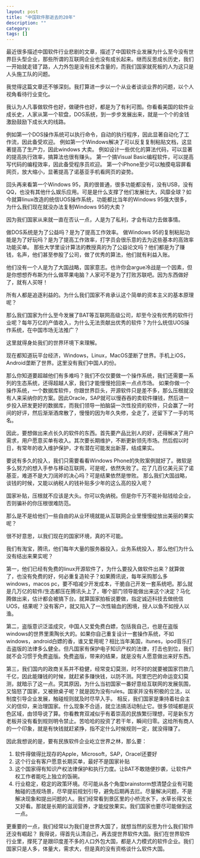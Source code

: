 ```yaml
---
layout: post
title: "中国软件那逝去的20年"
description: ""
category: 
tags: []
---
```



最近很多描述中国软件行业悲剧的文章，描述了中国软件业发展为什么至今没有世界巨头型企业，那些所谓的互联网企业也没有成长起来。继而反思成长历史，我们一开始就走错了路，人力外包是没有技术含量的，而我们国家就死板的人为这只是人头施工队的问题。

我觉得这篇文章还不够深刻。我打算进一步以一个从业者谈谈业界的问题，以个人视角看待行业变化。

我认为人凡事做软件也好，做硬件也好，都是为了有利可图。你看看美国的软件业成长史，人家从第一个软盘，DOS系统，到一步步发展出来，就是一个个的金钱激励鼓励下成长大的线路。

例如第一个DOS操作系统可以执行命令，自动的执行程序，因此显著自动化了工作流，因此备受欢迎。
例如第一个Windows解决了可以反复复制粘贴文档，这显著提高了生产力，因此windows 大卖。
例如设计一些优化的算法代码，可以显著的提高执行效率，搞算法也很有赚头。
第一个搞Visual Basic编程软件，可以提高写代码的编程效率，因此备受程序员欢迎。
第一个iPhone至少可以触摸电容屏看网页，放大缩小，显著提高了诺基亚手机看网页的姿势。

回头再来看第一个Windows 95，真的很普通，很多功能都没有，没有USB，没有QQ，也没有其他什么娱乐应用。可是是什么支撑了他们发展壮大，风靡全球？如今就算linux改造的统信UOS操作系统，功能都比当年的Windows 95强大很多，为什么我们现在就没办法复制Windows 95的大卖？

因为我们国家从来就一直在否认一点，人是为了私利，才会有动力去做事情。

做DOS系统是为了公益吗？是为了提高工作效率。
做Windows 95的复制粘贴功能是为了好玩吗？是为了提高工作效率，打字员会很乐意的去为这些基本的高效率功能买单。
那些大学里设计算法的教授真的为了公益论文吗？他们都是为了赚钱，名声，他们甚至参股了公司，做了优秀的算法，他们就有利益入账。

他们没有一个人是为了大国战略，国家意志。也许你会argue冷战是一个因素，但是你想想乔布斯为什么做苹果电脑？人家可不是为了打败苏联吧。因为东西做好了，就有人买呀！

所有人都是追逐利益的。为什么我们国家不肯承认这个简单的资本主义的基本原理呢？


那么我们国家为什么至今发展了BAT等互联网高级公司，却至今没有优秀的软件行业呢？每年万亿的产值收入，为什么无法贡献出优秀的软件？为什么统信UOS操作系统，在中国市场无法推广？

这里就得身处我们的世界环境下来理解。

现在都知道玩平台经济，Windows，Linux，MacOS垄断了世界。手机上iOS，Android垄断了世界。这里没有我们中国人的份。

那么你知道要超越他们有多难吗？我们不仅仅要做一个操作系统，我们还需要一系列的生态系统，还得超越人家，我们才能慢慢抢回来一点点市场。
如果你做一个操作系统，一个数据库软件，你跟世界巨头，开源软件只是差不多，那么压根就没有人来采纳你的方案。因此Oracle，SAP就可以慢吞吞的卖软件赚钱，然后进一步投入研发更好的数据库，而我们领导一拍脑袋一次性投资的软件，只会赢了一时间的好评，然后渐渐酒席散了，慢慢的因为年久失修，全走了，还留下了一手的骂名。

因此，要想做出来点长久的软件的东西。首先要产品比别人的好，还得解决了用户需求，用户愿意买单有收入。其次要长期维护，不断更新领先市场。然后假以时日，有常年的收入维护保护，才有潜在可能发出新芽，结成果实。

要说有多久的投入，我们只需要看看Windows Phone的失败案例就好了。微软是多么努力的想入手参与移动互联网，可是呢，依然失败了。花了几百亿美元买了诺基亚，难道不是大刀阔斧的决心吗？可是结果依然是惨败。
那么我们大国战略，谈钱的时候，又能以纳税人的钱补贴多少年的这么高的投入呢？

国家补贴，压根就不应该是大头。你可以免纳税。但是你千万不能补贴钱给企业，否则骗补的你压根很难防范。



那么是不是给他们一些自由的从业环境就能从互联网企业里慢慢绽放出美丽的果实呢？

很不好意思，以我们现在的国家环境，真的不可能。

我们有淘宝，腾讯，他们每年大量的服务器投入，业务系统投入，那么他们为什么没有结出来果实呢？

第一，他们已经有免费的linux开源软件了，为什么要投入做软件出来？就算做了，也没有免费的好，何必重复造轮子？如果腾讯说，每年采购那么多windows，macos pc，要不咱减少开发成本，干脆自己开发一套系统吧。那么就是几万亿的软件/生态都压在腾讯头上了，哪个部门领导能做出来这个决定？马化腾做出来，估计都会被搞下台。就算国家拍板说要做，指定诚迈科技去做统信UOS，结果呢？没有客户，就又陷入了一次性输血的困境，授人以鱼不如授人以渔。

第二，盗版意识泛滥成灾，中国人又爱免费白嫖，包括我自己，也是在盗版windows的世界里熏陶长大的。如果你自己重复设计一套操作系统，不如windows，android白嫖的香，谁又爱用呢？相比当年美国，itunes，ipod音乐打击盗版的法律多么健全。但凡国家有保护电子知识产权的法律，打击也到位，我们就不会习惯于免费盗版。免费盗版，带来的结果，就是没有人愿意做出来好东西。

第三，我们国内的政商关系并不稳健，经常变幻莫测，时不时的就要被国家罚款几千亿，因此能赚钱的时候，就赶紧多赚快钱，以防不测。阿里巴巴的命运变幻莫测，就暗示了这一点。究其原因，为什么当初国家一番好意给互联网的发展氛围，又恼怒了国家，又被掀桌子呢？就是因为没有rules。国家并没有积极的立法，以制度引导企业发展，触碰规则就及时尽早入手。
相反，我们国家是秉持着社会主义的信仰，来治理国家。什么现象不合适，就立法搞活动制止它。很多领域都是灰色区域，由领导说了算。你看教育双减似乎有着崇高的民族繁衍理想，可是新东方老板并没有看到规则明令禁止。苦哈哈的投资了若干年，瞬间归零。这给所有商人的一个印象，就是有快钱就赶紧挣，指不定什么时候规则一定，就没得赚了。

因此我想说的是，要有民族软件企业屹立世界之林，那么要：

1. 软件得做得比现存的Apple，Microsoft，SAP，Oracel还要好
2. 这个行业有客户愿意长期买单，最好不是国家补贴
3. 这个国家得有知识产权法律保护和执行力度。让BAT不敢随便抄袭，让软件产权工作者能吃上独立的饭碗。
4. 行业稳定，稳定的政策环境。尽可能从各个角度brainstorm想清楚企业有可能触碰的违规场景，尽早提前规划引导，避免后期再去拦。尽量解决问题，不是解决现象和提出问题的人。我们经常看到景区里的小桥流水下，水草长得又长又好看。那就是长期的滋润营养，才能绽放果实。我们国家也要尽可能做到这一点。


更重要的一点，我们经常以为我们是世界大国了，就想当然的反思为什么我们软件还没有崛起？
我得说，得首先认清自己，再去提世界软件大国。我们在世界软件行业里，撑死了是跟印度差不多的人口外包大国，都是人力模式的软件企业。我们国家只是人多，体量大，需求大，但是真的没有资格谈什么软件大国。